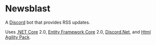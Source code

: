 # Newsblast
A [Discord](https://discordapp.com) bot that provides RSS updates.

Uses [.NET Core](https://github.com/dotnet/core) 2.0, [Entity Framework Core](https://github.com/aspnet/EntityFrameworkCore) 2.0, [Discord.Net](https://github.com/RogueException/Discord.Net), and [Html Agility Pack](https://github.com/zzzprojects/html-agility-pack).